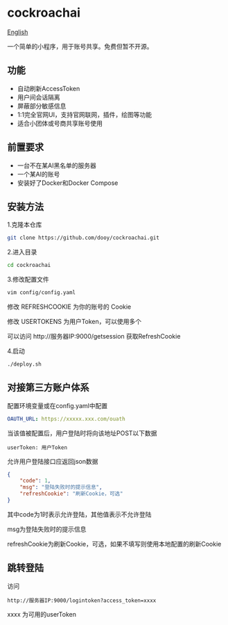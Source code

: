 # cockroachai

[English](README_en.md)

一个简单的小程序，用于账号共享。免费但暂不开源。

## 功能

* 自动刷新AccessToken
* 用户间会话隔离
* 屏蔽部分敏感信息
* 1:1完全官网UI，支持官网联网，插件，绘图等功能
* 适合小团体或号商共享账号使用

## 前置要求

* 一台不在某AI黑名单的服务器
* 一个某AI的账号
* 安装好了Docker和Docker Compose

## 安装方法

1.克隆本仓库

```bash
git clone https://github.com/dooy/cockroachai.git
```

2.进入目录

```bash
cd cockroachai
```

3.修改配置文件

```bash
vim config/config.yaml
```
修改 REFRESHCOOKIE 为你的账号的 Cookie

修改 USERTOKENS 为用户Token，可以使用多个

可以访问 http://服务器IP:9000/getsession 获取RefreshCookie

4.启动

```bash
./deploy.sh
```


## 对接第三方账户体系
配置环境变量或在config.yaml中配置
```yaml
OAUTH_URL: https://xxxxx.xxx.com/ouath
```

当该值被配置后，用户登陆时将向该地址POST以下数据
```
userToken: 用户Token
```

允许用户登陆接口应返回json数据
```json
{
    "code": 1,
    "msg": "登陆失败时的提示信息",
    "refreshCookie": "刷新Cookie，可选"
}
```
其中code为1时表示允许登陆，其他值表示不允许登陆

msg为登陆失败时的提示信息

refreshCookie为刷新Cookie，可选，如果不填写则使用本地配置的刷新Cookie

## 跳转登陆

访问 

```
http://服务器IP:9000/logintoken?access_token=xxxx
```

xxxx 为可用的userToken